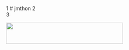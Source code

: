 
1	# jmthon
2	
3	<p align="left"><a href="https://heroku.com/deploy?template=https://github.com/ereoe/roz"> <img src="https://img.shields.io/badge/Deploy%20To%20Heroku-purple?style=for-the-badge&logo=heroku" width="320" height="58.45"/></a></p>
